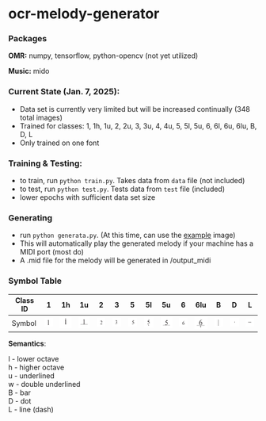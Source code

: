 # ocr-melody-generator

### Packages
**OMR:** numpy, tensorflow, python-opencv (not yet utilized)

**Music:** mido


### Current State (Jan. 7, 2025):
- Data set is currently very limited but will be increased continually (348 total images)
- Trained for classes: 1, 1h, 1u, 2, 2u, 3, 3u, 4, 4u, 5, 5l, 5u, 6, 6l, 6u, 6lu, B, D, L
- Only trained on one font

### Training & Testing:
- to train, run ``` python train.py ```. Takes data from ``` data ``` file (not included)
- to test, run ``` python test.py ```. Tests data from ``` test ``` file (included)
- lower epochs with sufficient data set size

### Generating
- run ``` python generata.py ```. (At this time, can use the [example](example) image)
- This will automatically play the generated melody if your machine has a MIDI port (most do)
- A .mid file for the melody will be generated in /output_midi 

### Symbol Table
|Class ID| 1  | 1h | 1u | 2  | 3  | 5  | 5l | 5u | 6  | 6lu| B  | D  | L  |
|----|----|----|----|----|----|----|----|----|----|----|----|----|----|
| Symbol |![1](images/1_0.PNG)|![1h](images/1h_0.PNG)|![1u](images/1u_0.PNG)|![2](images/2_0.PNG)|![3](images/3_0.PNG)|![5](images/5_0.PNG)|![5l](images/5l_0.PNG)|![5u](images/5u_0.PNG)|![6](images/6_0.PNG)|![6lu](images/6lu_0.PNG)|![B](images/B_0.PNG)|![D](images/D_0.PNG)|![L](images/L_0.PNG)|

**Semantics**:

l - lower octave\
h - higher octave\
u - underlined\
w - double underlined\
B - bar\
D - dot\
L - line (dash)
